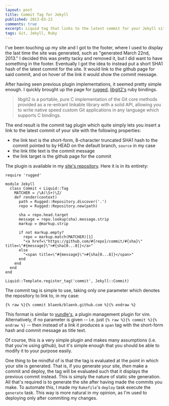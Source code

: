 ```yaml
---
layout: post
title: Commit Tag for Jekyll
published: 2013-03-22
comments: true
excerpt: Liquid tag that links to the latest commit for your Jekyll site
tags: Git, Jekyll, Ruby
---
```


I've been touching up my site and I got to the footer, where I used to display the last time the site was generated, such as "generated March 22nd, 2013." I decided this was pretty tacky and removed it, but I did want to have something in the footer. Eventually I got the idea to instead put a short SHA1 hash of the latest commit for the site. It would link to the github page for said commit, and on hover of the link it would show the commit message.

After having seen previous plugin implementations, it seemed pretty simple enough. I quickly brought up the page for [rugged](https://github.com/libgit2/rugged), [libgit2's](http://libgit2.github.com/) ruby bindings.

> libgit2 is a portable, pure C implementation of the Git core methods provided as a re-entrant linkable library with a solid API, allowing you to write native speed custom Git applications in any language which supports C bindings.

The end result is the commit tag plugin which quite simply lets you insert a link to the latest commit of your site with the following properties:

* the link text is the short-form, 8-character truncated SHA1 hash to the commit pointed to by HEAD on the default branch, `source` in my case
* the link title text is the commit message
* the link target is the github page for the commit

The plugin is available in my [site's repository](https://github.com/blaenk/blaenk.github.com/blob/source/plugins/commit.rb). Here it is in its entirety:

~~~ {lang="ruby"}
require 'rugged'

module Jekyll
  class Commit < Liquid::Tag
    MATCHER = /\A(\S+)\Z/
    def render(context)
      path = Rugged::Repository.discover('.')
      repo = Rugged::Repository.new(path)

      sha = repo.head.target
      message = repo.lookup(sha).message.strip
      markup = @markup.strip

      if not markup.empty?
        repo = markup.match(MATCHER)[1]
        "<a href=\"https://github.com/#{repo}/commit/#{sha}\" title=\"#{message}\">#{sha[0...8]}</a>"
      else
        "<span title=\"#{message}\">#{sha[0...8]}</span>"
      end
    end
  end
end

Liquid::Template.register_tag('commit', Jekyll::Commit)
~~~

The commit tag is simple to use, taking only one parameter which denotes the repository to link to, in my case:

~~~ {lang="text"}
{% raw %}{% commit blaenk/blaenk.github.com %}{% endraw %}
~~~

This format is similar to [vundle's](https://github.com/gmarik/vundle), a plugin management plugin for vim. Alternatively, if no parameter is given -- i.e. just `{% raw %}{% commit %}{% endraw %}` -- then instead of a link it produces a `span` tag with the short-form hash and commit message as title text.

Of course, this is a very simple plugin and makes many assumptions (i.e. that you're using github), but it's simple enough that you should be able to modify it to your purpose easily.

One thing to be mindful of is that the tag is evaluated at the point in which your site is generated. That is, if you generate your site, _then_ make a commit and deploy, the tag will be evaluated such that it displays the previous commit instead. This is simply the nature of static site generation. All that's required is to generate the site after having made the commits you make. To automate this, I made my `Rakefile`'s `deploy` task execute the `generate` task. This way is more natural in my opinion, as I'm used to deploying only after commiting my changes.
